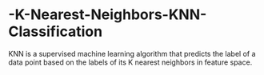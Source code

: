 # -K-Nearest-Neighbors-KNN-Classification
KNN is a supervised machine learning algorithm that predicts the label of a data point based on the labels of its K nearest neighbors in feature space.
